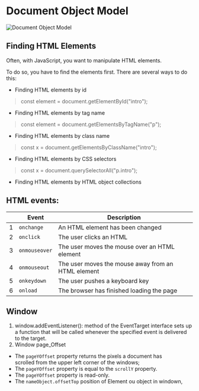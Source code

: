 # Document Object Model
![Document Object Model](https://user-images.githubusercontent.com/86301144/216903592-8b0be86e-9717-4889-b2aa-1af2d34e2157.gif)


## Finding HTML Elements

Often, with JavaScript, you want to manipulate HTML elements.

To do so, you have to find the elements first. There are several ways to do this:

-   Finding HTML elements by id 
> const element = document.getElementById("intro");

-   Finding HTML elements by tag name
> const element = document.getElementsByTagName("p");
-   Finding HTML elements by class name
> const x = document.getElementsByClassName("intro");
-   Finding HTML elements by CSS selectors
> const x = document.querySelectorAll("p.intro");
-   Finding HTML elements by HTML object collections


## HTML events:
|                |Event                       |Description                   |
|----------------|-------------------------------|-----------------------------|
|1|`onchange`           |An HTML element has been changed        |
|2          |`onclick`            |The user clicks an HTML |element           |
|3     |`onmouseover`|The user moves the mouse over an HTML element|
|4     |`onmouseout`|The user moves the mouse away from an HTML element|
|5     |`onkeydown`|  The user pushes a keyboard key|
|6 |`onload`|The browser has finished loading the page |

## Window

1. window.addEventListener(): method of the EventTarget interface sets up a function that will be called whenever the specified event is delivered to the target.
2. Window page_Offset
 - The  `pageYOffset`  property returns the pixels a document has   
   scrolled from the upper left corner of the windows; 
 - The  `pageYOffset`  property is equal to the  `scrollY`  property.
 - The  `pageYOffset`  property is read-only.
 - The  `nameObject.offsetTop` position of Element ou object in windown,